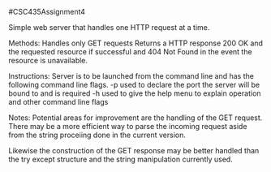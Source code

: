 #CSC435Assignment4

Simple web server that handles one HTTP request at a time.

Methods:
Handles only GET requests
Returns a HTTP response 200 OK and the requested resource if successful and 404 Not Found  in the event the resource is unavailable.

Instructions:
Server is to be launched from the command line and has the following command line flags.
-p used to declare the port the server will be bound to and is required
-h used to give the help menu to explain operation and other command line flags

Notes:
Potential areas for improvement are the handling of the GET request. There may be a more efficient way to parse the incoming request aside from the string proceiing done in the current version.

Likewise the construction of the GET response may be better handled than the try except structure and the string manipulation currently used. 
